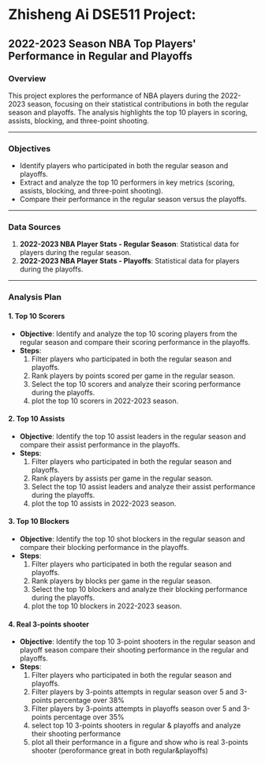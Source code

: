 # Zhisheng Ai DSE511 Project:  
## 2022-2023 Season NBA Top Players' Performance in Regular and Playoffs

### Overview
This project explores the performance of NBA players during the 2022-2023 season, focusing on their statistical contributions in both the regular season and playoffs. The analysis highlights the top 10 players in scoring, assists, blocking, and three-point shooting. 

---

### Objectives
- Identify players who participated in both the regular season and playoffs.
- Extract and analyze the top 10 performers in key metrics (scoring, assists, blocking, and three-point shooting).
- Compare their performance in the regular season versus the playoffs.

---

### Data Sources
1. **2022-2023 NBA Player Stats - Regular Season**: Statistical data for players during the regular season.
2. **2022-2023 NBA Player Stats - Playoffs**: Statistical data for players during the playoffs.

---

### Analysis Plan

#### 1. **Top 10 Scorers**
- **Objective**: Identify and analyze the top 10 scoring players from the regular season and compare their scoring performance in the playoffs.
- **Steps**:
  1. Filter players who participated in both the regular season and playoffs.
  2. Rank players by points scored per game in the regular season.
  3. Select the top 10 scorers and analyze their scoring performance during the playoffs.
  4. plot the top 10 scorers in 2022-2023 season.
  
#### 2. **Top 10 Assists**
- **Objective**: Identify the top 10 assist leaders in the regular season and compare their assist performance in the playoffs.
- **Steps**:
  1. Filter players who participated in both the regular season and playoffs.
  2. Rank players by assists per game in the regular season.
  3. Select the top 10 assist leaders and analyze their assist performance during the playoffs.
  4. plot the top 10 assists in 2022-2023 season.

#### 3. **Top 10 Blockers**
- **Objective**: Identify the top 10 shot blockers in the regular season and compare their blocking performance in the playoffs.
- **Steps**:
  1. Filter players who participated in both the regular season and playoffs.
  2. Rank players by blocks per game in the regular season.
  3. Select the top 10 blockers and analyze their blocking performance during the playoffs.
  4. plot the top 10 blockers in 2022-2023 season.

#### 4. **Real 3-points shooter**
- **Objective**: Identify the top 10 3-point shooters in the regular season and playoff season compare their shooting performance in the regular and playoffs.
- **Steps**:
  1. Filter players who participated in both the regular season and playoffs.
  2. Filter players by 3-points attempts in regular season over 5 and 3-points percentage over 38%
  3. Filter players by 3-points attempts in playoffs season over 5 and 3-points percentage over 35%
  4. select top 10 3-points shooters in regular & playoffs and analyze their shooting performance
  5. plot all their performance in a figure and show who is real 3-points shooter (peroformance great in both regular&playoffs)



